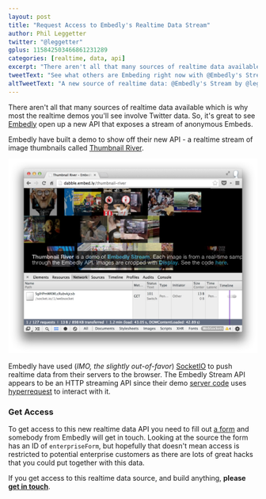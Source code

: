 ```yaml
---
layout: post
title: "Request Access to Embedly's Realtime Data Stream"
author: Phil Leggetter
twitter: "@leggetter"
gplus: 115842503466861231289
categories: [realtime, data, api]
excerpt: "There aren't all that many sources of realtime data available, which is why most the realtime demos you'll see involve Twitter. So, it's great to see Embedly open up a new API that exposes a stream of anonymous Embeds."
tweetText: "See what others are Embeding right now with @Embedly's Stream API"
altTweetText: "A new source of realtime data: @Embedly's Stream by @leggetter"
---
```


There aren't all that many sources of realtime data available which is why most the realtime demos you'll see involve Twitter data. So, it's great to see [Embedly](http://embed.ly) open up a new API that exposes a stream of anonymous Embeds.

Embedly have built a demo to show off their new API - a realtime stream of image thumbnails called [Thumbnail River](http://dabble.embed.ly/thumbnail-river).

![Embedly Thumbnail River](/blog/img/embedly-thumbnail-river.png)

Embedly have used (*IMO, the slightly out-of-favor*) [SocketIO](http://socket.io) to push realtime data from their servers to the browser. The Embedly Stream API appears to be an HTTP streaming API since their demo [server code](https://github.com/whichlight/embedly-thumbnail-river/blob/966aa1b2f2e65fdd84a6cb3e423c1caebf81e7c6/server.js#L30) uses [hyperrequest](https://github.com/substack/hyperquest) to interact with it.

### Get Access

To get access to this new realtime data API you need to fill out [a form](http://embed.ly/stream#contact) and somebody from Embedly will get in touch. Looking at the source the form has an ID of `enterpriseForm`, but hopefully that doesn't mean access is restricted to potential enterprise customers as there are lots of great hacks that you could put together with this data.

If you get access to this realtime data source, and build anything, **please [get in touch](/contact)**.
